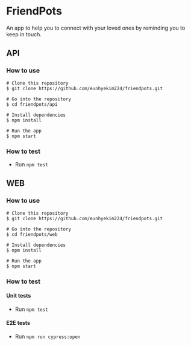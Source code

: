 # FriendPots

An app to help you to connect with your loved ones by reminding you to keep in touch. 

## API

### How to use

```
# Clone this repository
$ git clone https://github.com/eunhyekim224/friendpots.git

# Go into the repository 
$ cd friendpots/api

# Install dependencies
$ npm install

# Run the app
$ npm start
```

### How to test

- Run `npm test`

## WEB

### How to use

```
# Clone this repository
$ git clone https://github.com/eunhyekim224/friendpots.git

# Go into the repository 
$ cd friendpots/web

# Install dependencies
$ npm install

# Run the app
$ npm start
```

### How to test

#### Unit tests

- Run `npm test`

#### E2E tests

- Run `npm run cypress:open`

